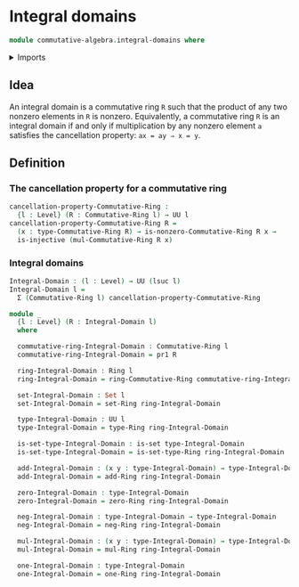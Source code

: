 # Integral domains

```agda
module commutative-algebra.integral-domains where
```

<details><summary>Imports</summary>

```agda
open import commutative-algebra.commutative-rings

open import foundation.dependent-pair-types
open import foundation.injective-maps
open import foundation.sets
open import foundation.universe-levels

open import group-theory.abelian-groups

open import ring-theory.rings
```

</details>

## Idea

An integral domain is a commutative ring `R` such that the product of any two
nonzero elements in `R` is nonzero. Equivalently, a commutative ring `R` is an
integral domain if and only if multiplication by any nonzero element `a`
satisfies the cancellation property: `ax = ay ⇒ x = y`.

## Definition

### The cancellation property for a commutative ring

```agda
cancellation-property-Commutative-Ring :
  {l : Level} (R : Commutative-Ring l) → UU l
cancellation-property-Commutative-Ring R =
  (x : type-Commutative-Ring R) → is-nonzero-Commutative-Ring R x →
  is-injective (mul-Commutative-Ring R x)
```

### Integral domains

```agda
Integral-Domain : (l : Level) → UU (lsuc l)
Integral-Domain l =
  Σ (Commutative-Ring l) cancellation-property-Commutative-Ring

module _
  {l : Level} (R : Integral-Domain l)
  where

  commutative-ring-Integral-Domain : Commutative-Ring l
  commutative-ring-Integral-Domain = pr1 R

  ring-Integral-Domain : Ring l
  ring-Integral-Domain = ring-Commutative-Ring commutative-ring-Integral-Domain

  set-Integral-Domain : Set l
  set-Integral-Domain = set-Ring ring-Integral-Domain

  type-Integral-Domain : UU l
  type-Integral-Domain = type-Ring ring-Integral-Domain

  is-set-type-Integral-Domain : is-set type-Integral-Domain
  is-set-type-Integral-Domain = is-set-type-Ring ring-Integral-Domain

  add-Integral-Domain : (x y : type-Integral-Domain) → type-Integral-Domain
  add-Integral-Domain = add-Ring ring-Integral-Domain

  zero-Integral-Domain : type-Integral-Domain
  zero-Integral-Domain = zero-Ring ring-Integral-Domain

  neg-Integral-Domain : type-Integral-Domain → type-Integral-Domain
  neg-Integral-Domain = neg-Ring ring-Integral-Domain

  mul-Integral-Domain : (x y : type-Integral-Domain) → type-Integral-Domain
  mul-Integral-Domain = mul-Ring ring-Integral-Domain

  one-Integral-Domain : type-Integral-Domain
  one-Integral-Domain = one-Ring ring-Integral-Domain
```
